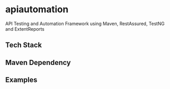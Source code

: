 # apiautomation
API Testing and Automation Framework using Maven, RestAssured, TestNG and ExtentReports


## Tech Stack


## Maven Dependency


## Examples

